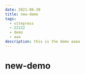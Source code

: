 ```yaml
---
date: 2021-06-30
title: new-demo
tags:
  - vitepress
  - 22222
  - demo
  - aaa
description: this is the demo aaaa
---
```


# new-demo
